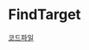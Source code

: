 # FindTarget

[코드파일]('#https://github.com/jehee0223/FindTarget/tree/main/ml-agents/Project/Assets/ML-Agents/FindTarget')

